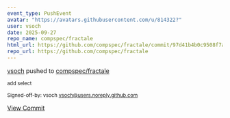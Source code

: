 ```yaml
---
event_type: PushEvent
avatar: "https://avatars.githubusercontent.com/u/814322?"
user: vsoch
date: 2025-09-27
repo_name: compspec/fractale
html_url: https://github.com/compspec/fractale/commit/97d41b4b0c9508f7aaecbd4dc0d670ab1841b510
repo_url: https://github.com/compspec/fractale
---
```


<a href='https://github.com/vsoch' target='_blank'>vsoch</a> pushed to <a href='https://github.com/compspec/fractale' target='_blank'>compspec/fractale</a>

<small>add select

Signed-off-by: vsoch <vsoch@users.noreply.github.com></small>

<a href='https://github.com/compspec/fractale/commit/97d41b4b0c9508f7aaecbd4dc0d670ab1841b510' target='_blank'>View Commit</a>